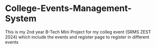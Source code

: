 # College-Events-Management-System
This is my 2nd year B-Tech Mini Project for my colleg event (SRMS ZEST 2024) 
which include the events and register page to register in different events 
